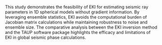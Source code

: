 This study demonstrates the feasibility of EKI for estimating seismic ray parameters in 1D spherical models without gradient information. By leveraging ensemble statistics, EKI avoids the computational burden of Jacobian matrix calculations while maintaining robustness to noise and ensemble size. 
The comparative analysis between the EKI inversion method and the TAUP software package highlights the efficacy and limitations of EKI in global seismic phase calculations.
